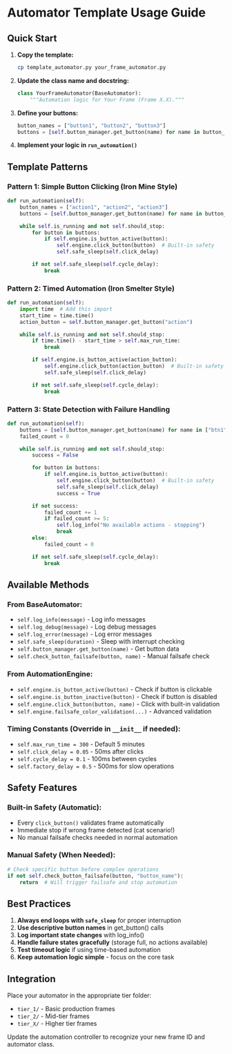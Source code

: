 # Automator Template Usage Guide

## Quick Start

1. **Copy the template:**

   ```bash
   cp template_automator.py your_frame_automator.py
   ```

2. **Update the class name and docstring:**

   ```python
   class YourFrameAutomator(BaseAutomator):
       """Automation logic for Your Frame (Frame X.X)."""
   ```

3. **Define your buttons:**

   ```python
   button_names = ["button1", "button2", "button3"]
   buttons = [self.button_manager.get_button(name) for name in button_names]
   ```

4. **Implement your logic in `run_automation()`**

## Template Patterns

### Pattern 1: Simple Button Clicking (Iron Mine Style)

```python
def run_automation(self):
    button_names = ["action1", "action2", "action3"]
    buttons = [self.button_manager.get_button(name) for name in button_names]

    while self.is_running and not self.should_stop:
        for button in buttons:
            if self.engine.is_button_active(button):
                self.engine.click_button(button)  # Built-in safety
                self.safe_sleep(self.click_delay)

        if not self.safe_sleep(self.cycle_delay):
            break
```

### Pattern 2: Timed Automation (Iron Smelter Style)

```python
def run_automation(self):
    import time  # Add this import
    start_time = time.time()
    action_button = self.button_manager.get_button("action")

    while self.is_running and not self.should_stop:
        if time.time() - start_time > self.max_run_time:
            break

        if self.engine.is_button_active(action_button):
            self.engine.click_button(action_button)  # Built-in safety
            self.safe_sleep(self.click_delay)

        if not self.safe_sleep(self.cycle_delay):
            break
```

### Pattern 3: State Detection with Failure Handling

```python
def run_automation(self):
    buttons = [self.button_manager.get_button(name) for name in ["btn1", "btn2"]]
    failed_count = 0

    while self.is_running and not self.should_stop:
        success = False

        for button in buttons:
            if self.engine.is_button_active(button):
                self.engine.click_button(button)  # Built-in safety
                self.safe_sleep(self.click_delay)
                success = True

        if not success:
            failed_count += 1
            if failed_count >= 5:
                self.log_info("No available actions - stopping")
                break
        else:
            failed_count = 0

        if not self.safe_sleep(self.cycle_delay):
            break
```

## Available Methods

### From BaseAutomator:

- `self.log_info(message)` - Log info messages
- `self.log_debug(message)` - Log debug messages
- `self.log_error(message)` - Log error messages
- `self.safe_sleep(duration)` - Sleep with interrupt checking
- `self.button_manager.get_button(name)` - Get button data
- `self.check_button_failsafe(button, name)` - Manual failsafe check

### From AutomationEngine:

- `self.engine.is_button_active(button)` - Check if button is clickable
- `self.engine.is_button_inactive(button)` - Check if button is disabled
- `self.engine.click_button(button, name)` - Click with built-in validation
- `self.engine.failsafe_color_validation(...)` - Advanced validation

### Timing Constants (Override in `__init__` if needed):

- `self.max_run_time = 300` - Default 5 minutes
- `self.click_delay = 0.05` - 50ms after clicks
- `self.cycle_delay = 0.1` - 100ms between cycles
- `self.factory_delay = 0.5` - 500ms for slow operations

## Safety Features

### Built-in Safety (Automatic):

- Every `click_button()` validates frame automatically
- Immediate stop if wrong frame detected (cat scenario!)
- No manual failsafe checks needed in normal automation

### Manual Safety (When Needed):

```python
# Check specific button before complex operations
if not self.check_button_failsafe(button, "button_name"):
    return  # Will trigger failsafe and stop automation
```

## Best Practices

1. **Always end loops with `safe_sleep`** for proper interruption
2. **Use descriptive button names** in get_button() calls
3. **Log important state changes** with log_info()
4. **Handle failure states gracefully** (storage full, no actions available)
5. **Test timeout logic** if using time-based automation
6. **Keep automation logic simple** - focus on the core task

## Integration

Place your automator in the appropriate tier folder:

- `tier_1/` - Basic production frames
- `tier_2/` - Mid-tier frames
- `tier_X/` - Higher tier frames

Update the automation controller to recognize your new frame ID and automator class.
